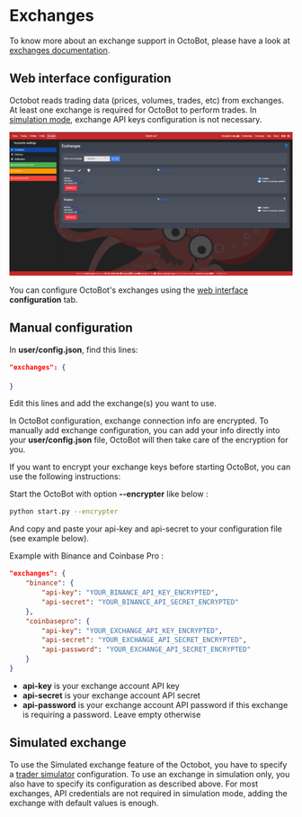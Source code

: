 Exchanges
=========

To know more about an exchange support in OctoBot, please have a look at [exchanges documentation](https://exchanges.octobot.info).

Web interface configuration
---------------------------

Octobot reads trading data (prices, volumes, trades, etc) from exchanges. At least one exchange is required for OctoBot to perform trades. In [simulation mode](../Usage/Simulator.md), exchange API keys configuration is not necessary.

[![exchanges](https://raw.githubusercontent.com/Drakkar-Software/OctoBot/assets/wiki_resources/exchanges.png)](https://raw.githubusercontent.com/Drakkar-Software/OctoBot/assets/wiki_resources/exchanges.png)

You can configure OctoBot's exchanges using the [web interface](../Interfaces/Web-interface.md) **configuration** tab.

Manual configuration
--------------------

In **user/config.json**, find this lines:

``` json
"exchanges": {

}
```

Edit this lines and add the exchange(s) you want to use.

In OctoBot configuration, exchange connection info are encrypted. To manually add exchange configuration, you can add your info directly into your **user/config.json** file, OctoBot will then take care of the encryption for you.

If you want to encrypt your exchange keys before starting OctoBot, you
can use the following instructions:

Start the OctoBot with option **--encrypter** like below :

``` bash
python start.py --encrypter
```

And copy and paste your api-key and api-secret to your configuration file (see example below).

Example with Binance and Coinbase Pro :

``` json
"exchanges": {
    "binance": {
        "api-key": "YOUR_BINANCE_API_KEY_ENCRYPTED",
        "api-secret": "YOUR_BINANCE_API_SECRET_ENCRYPTED"
    },
    "coinbasepro": {
        "api-key": "YOUR_EXCHANGE_API_KEY_ENCRYPTED",
        "api-secret": "YOUR_EXCHANGE_API_SECRET_ENCRYPTED",
        "api-password": "YOUR_EXCHANGE_API_SECRET_ENCRYPTED"
    }
}
```

-   **api-key** is your exchange account API key
-   **api-secret** is your exchange account API secret
-   **api-password** is your exchange account API password if this exchange is requiring a password. Leave empty otherwise

Simulated exchange
------------------

To use the Simulated exchange feature of the Octobot, you have to specify a [trader simulator](../Usage/Simulator.md) configuration. To use an exchange in simulation only, you also have to specify its configuration as described above. For most exchanges, API credentials are not required in simulation mode, adding the exchange with default values is enough.
